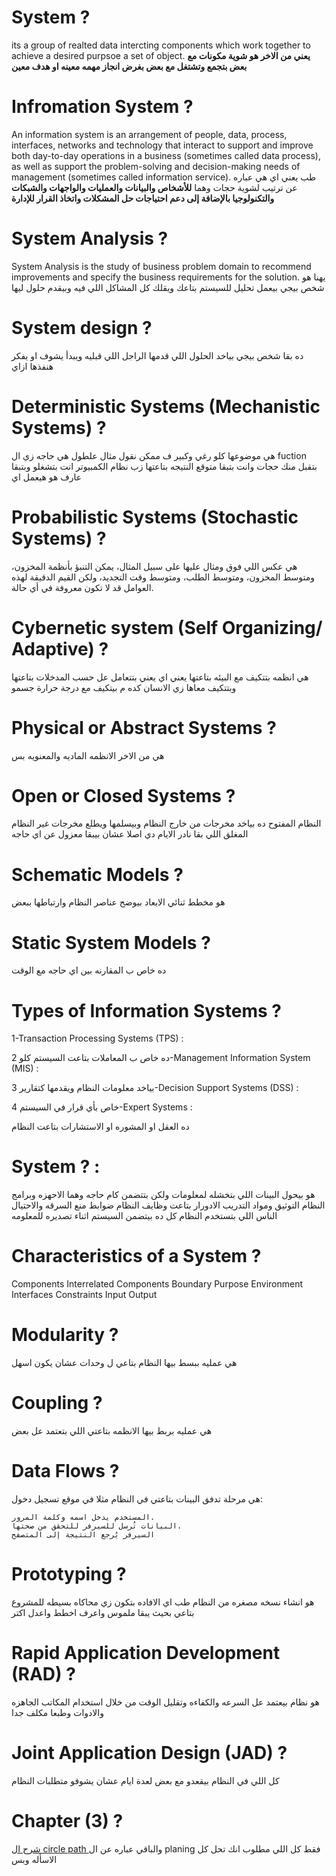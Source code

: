 # System ?
its a group of realted data intercting components which work together to achieve a desired purpsoe a set of object.
**يعني من الاخر هو شوية مكونات مع بعض بتجمع وتشتغل مع بعض بغرض انجاز مهمه معينه او هدف معين**
# Infromation System ?
An information system is an arrangement of people, data, process, interfaces, networks and  technology that interact to support and improve both day-to-day operations in a business  (sometimes called data process), as well as support the problem-solving and decision-making  needs of management (sometimes called information service).
طب يعني اي هي عباره عن ترتيب لشوية حجات وهما **للأشخاص والبيانات والعمليات والواجهات والشبكات والتكنولوجيا بالإضافة إلى دعم احتياجات حل المشكلات واتخاذ القرار للإدارة**  
# System Analysis ?
System Analysis is the study of business problem domain to recommend improvements and  specify the business requirements for the solution.
يهنا هو شخص بيجي بيعمل تحليل للسيستم بتاعك ويقلك كل المشاكل اللي فيه وبيقدم حلول ليها 
# System design ?
ده بقا شخص بيجي بياخد الحلول اللي قدمها الراجل اللي قبليه ويبدأ يشوف او يفكر هنفذها ازاي
# Deterministic Systems (Mechanistic Systems) ?
هي موضوعها كلو رغي وكبير ف ممكن نقول مثال علطول هي حاجه زي ال fuction بتقبل منك حجات وانت بتبقا متوقع النتيجه بتاعتها زب نظام الكمبيوتر انت بتشغلو وبتبقا عارف هو هيعمل اي
# Probabilistic Systems (Stochastic Systems) ?
هي عكس اللي فوق ومثال عليها على سبيل المثال، يمكن التنبؤ بأنظمة المخزون، ومتوسط ​​المخزون، ومتوسط ​​الطلب، ومتوسط ​​وقت التجديد، ولكن القيم الدقيقة لهذه العوامل قد لا تكون معروفة في أي حالة.
#  Cybernetic system (Self Organizing/ Adaptive) ?
هي انظمه بتتكيف مع البيئه بتاعتها يعني اي يعني بتتعامل عل حسب المدخلات بتاعتها وبتتكيف معاها زي الانسان كده م بيتكيف مع درجة حرارة جسمو 
# Physical or Abstract Systems ?
هي من الاخر الانظمه الماديه والمعنويه بس
# Open or Closed Systems ?
النظام المفتوح ده بياخد مخرجات من خارج النظام وبيسلمها ويطلع مخرجات غير النظام المغلق اللي بقا نادر الايام دي اصلا عشان بيبقا معزول عن اي حاجه 
# Schematic Models ?
هو مخطط ثنائي الابعاد بيوضح عناصر النظام وارتباطها ببعض 
# Static System Models ?
ده خاص ب المقارنه بين اي حاجه مع الوقت
# Types of Information Systems ?
1-Transaction Processing Systems (TPS) :

ده خاص ب المعاملات بتاعت السيستم كلو
2-Management Information System (MIS) :

بياخد معلومات النظام ويقدمها كتقارير
3-Decision Support Systems (DSS) :

خاص بأي قرار في السيستم
4-Expert Systems : 

ده العقل او المشوره او الاستشارات بتاعت النظام 
# System ? :

هو بيحول البينات اللي بتخشله لمعلومات ولكن بتتضمن كام حاجه وهما الاحهزه وبرامج النظام التوثيق ومواد التدريب الادورار بتاعت وظايف النظام ضوابط منع السرقه والاحتيال الناس اللي بتستخدم النظام كل ده بيتضمن السيستم اثناء تصديره للمعلومه 
# Characteristics of a System ?
Components
Interrelated Components
Boundary
Purpose
Environment
Interfaces
Constraints
Input
Output 
# Modularity ?
هي عمليه ببسط بيها النظام بتاعي ل وحدات عشان يكون اسهل 
# Coupling ?
هي عمليه بربط بيها الانظمه بتاعتي اللي بتعتمد عل بعض 
#  Data Flows ?
هي مرحلة تدفق البينات بتاعتي في النظام مثلا في موقع تسجيل دخول:

    المستخدم يدخل اسمه وكلمة المرور.
    البيانات تُرسل للسيرفر للتحقق من صحتها.
    السيرفر يُرجع النتيجة إلى المتصفح
# Prototyping ?
هو انشاء نسخه مصغره من النظام طب اي الافاده بتكون زي محاكاه بسيطه للمشروع بتاعي بحيث يبقا ملموس واعرف اخطط واعدل اكتر
# Rapid Application Development (RAD) ?
هو نظام بيعتمد عل السرعه والكفاءه وتقليل الوقت من خلال استخدام المكاتب الجاهزه والادوات وطبعا مكلف جدا 
# Joint Application Design (JAD) ?
كل اللي في النظام بيقعدو مع بعض لعدة ايام عشان يشوفو متطلبات النظام 
# Chapter (3) ?
[شرح ال circle path ](https://youtu.be/fAiV6gsLBkw?si=REgMF8yRGJW0p4Mg) 
والباقي عباره عن ال planing فقط 
كل اللي مطلوب انك تحل كل الاسأله وبس 

